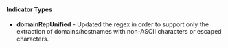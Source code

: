 
#### Indicator Types
- **domainRepUnified** - Updated the regex in order to support only the extraction of domains/hostnames with non-ASCII characters or escaped characters.
